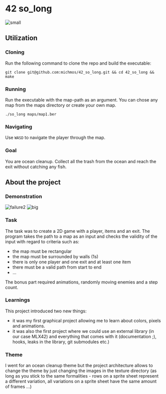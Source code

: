 # 42 so_long
![small](https://github.com/michmos/42_so_long/assets/141367977/1bcc74c1-0c88-4358-b19f-adc4ceb027b0)

## Utilization
### Cloning
Run the following command to clone the repo and build the executable:
```
git clone git@github.com:michmos/42_so_long.git && cd 42_so_long && make
```
### Running
Run the executable with the map-path as an argument. You can chose any map from the maps directory or create your own map.
```
./so_long maps/map1.ber
```
### Navigating
Use `WASD` to navigate the player through the map.
### Goal
You are ocean cleanup. Collect all the trash from the ocean and reach the exit without catching any fish.
## About the project
### Demonstration
![failure2](https://github.com/michmos/42_so_long/assets/141367977/67e4b1aa-3dad-4285-b7fa-bd9a47cdc3ca)
![big](https://github.com/michmos/42_so_long/assets/141367977/536ce841-45ab-40fe-a933-b902c4d04997)
### Task
The task was to create a 2D game with a player, items and an exit. The program takes the path to a map as an input and checks the validity of the input with regard to criteria such as:
* the map must be rectangular
* the map must be surrounded by walls (1s)
* there is only one player and one exit and at least one item
* there must be a valid path from start to end
* ...

The bonus part required animations, randomly moving enemies and a step count.
### Learnings
This project introduced two new things:
* it was my first graphical project allowing me to learn about colors, pixels and animations.
* it was also the first project where we could use an external library (in our case MLX42) and everything that comes with it (documentation ;), hooks, leaks in the library, git submodules etc.)
### Theme
I went for an ocean cleanup theme but the project architecture allows to change the theme by just changing the images in the texture directory (as long as you stick to the same formalities - rows on a sprite sheet represent a different variation, all variations on a sprite sheet have the same amount of frames ...)
